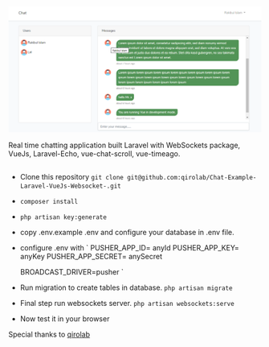 ![Real Time Chat](chat.png)

Real time chatting application built Laravel with WebSockets package, VueJs, Laravel-Echo, vue-chat-scroll, vue-timeago.

## 
- Clone this repository `git clone git@github.com:qirolab/Chat-Example-Laravel-VueJs-Websocket-.git`
- `composer install`
- `php artisan key:generate`
- copy .env.example .env and configure your database in .env file.
- configure .env with
    `
    PUSHER_APP_ID= anyId
    PUSHER_APP_KEY= anyKey
    PUSHER_APP_SECRET= anySecret
    
    BROADCAST_DRIVER=pusher
    `
- Run migration to create tables in database. `php artisan migrate`
- Final step run websockets server. `php artisan websockets:serve`
- Now test it in your browser

Special thanks to [qirolab](https://github.com/qirolab/Laravel-WebSockets-Chat-Example)
